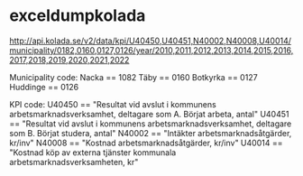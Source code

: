 # exceldumpkolada
http://api.kolada.se/v2/data/kpi/U40450,U40451,N40002,N40008,U40014/municipality/0182,0160,0127,0126/year/2010,2011,2012,2013,2014,2015,2016,2017,2018,2019,2020,2021,2022

Municipality code:
Nacka == 1082
Täby == 0160
Botkyrka == 0127
Huddinge == 0126

KPI code:
U40450 == "Resultat vid avslut i kommunens arbetsmarknadsverksamhet, deltagare som A. Börjat arbeta, antal"
U40451 == "Resultat vid avslut i kommunens arbetsmarknadsverksamhet, deltagare som B. Börjat studera, antal"
N40002 == "Intäkter arbetsmarknadsåtgärder, kr/inv"
N40008 == "Kostnad arbetsmarknadsåtgärder, kr/inv"
U40014 == "Kostnad köp av externa tjänster kommunala arbetsmarknadsverksamheten, kr"
